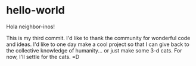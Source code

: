 # hello-world

Hola neighbor-inos!

This is my third commit. 
I'd like to thank the community for wonderful code and ideas. 
I'd like to one day make a cool project so that I can give back to the collective knowledge of humanity... or just make some 3-d cats. For now, I'll settle for the cats.
=D
